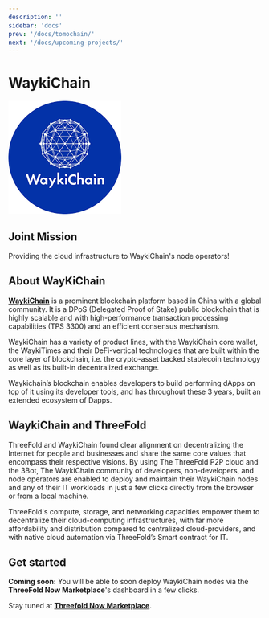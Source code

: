 ```yaml
---
description: ''
sidebar: 'docs'
prev: '/docs/tomochain/'
next: '/docs/upcoming-projects/'
---
```


# WaykiChain

![](./img/waykichain1.png)

## Joint Mission

Providing the cloud infrastructure to WaykiChain's node operators!

## About WayKiChain

**[WaykiChain](https://www.waykichain.com/)** is a prominent blockchain platform based in China with a global community. It is a DPoS (Delegated Proof of Stake) public blockchain that is highly scalable and with high-performance transaction processing capabilities (TPS 3300) and an efficient consensus mechanism.

WaykiChain has a variety of product lines, with the WaykiChain core wallet, the WaykiTimes and their DeFi-vertical technologies that are built within the core layer of blockchain, i.e. the crypto-asset backed stablecoin technology as well as its built-in decentralized exchange.

Waykichain’s blockchain enables developers to build performing dApps on top of it using its developer tools, and has throughout these 3 years, built an extended ecosystem of Dapps.

## WaykiChain and ThreeFold 

ThreeFold and WaykiChain found clear alignment on decentralizing the Internet for people and businesses and share the same core values that encompass their respective visions. By using The ThreeFold P2P cloud and the 3Bot, The WaykiChain community of developers, non-developers, and node operators are enabled to deploy and maintain their WaykiChain nodes and any of their IT workloads in just a few clicks directly from the browser or from a local machine. 

ThreeFold's compute, storage, and networking capacities empower them to decentralize their cloud-computing infrastructures, with far more affordability and distribution compared to centralized cloud-providers, and with native cloud automation via ThreeFold’s Smart contract for IT.


## Get started

**Coming soon:** You will be able to soon deploy WaykiChain nodes via the **ThreeFold Now Marketplace**'s dashboard in a few clicks.

Stay tuned at **[Threefold Now Marketplace](https://marketplace.threefold.io)**.